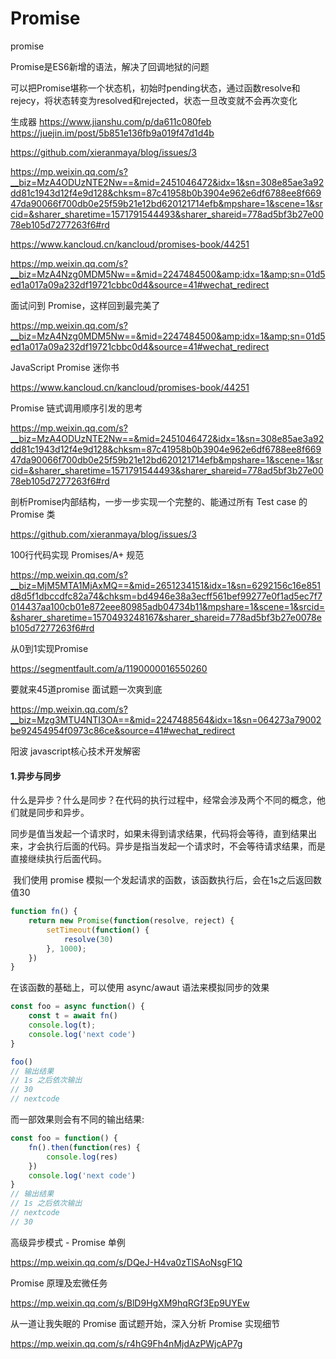 # Promise 
promise

Promise是ES6新增的语法，解决了回调地狱的问题

可以把Promise堪称一个状态机，初始时pending状态，通过函数resolve和rejecy，将状态转变为resolved和rejected，状态一旦改变就不会再次变化

生成器
https://www.jianshu.com/p/da611c080feb
https://juejin.im/post/5b851e136fb9a019f47d1d4b

https://github.com/xieranmaya/blog/issues/3



https://mp.weixin.qq.com/s?__biz=MzA4ODUzNTE2Nw==&mid=2451046472&idx=1&sn=308e85ae3a92dd81c1943d12f4e9d128&chksm=87c41958b0b3904e962e6df6788ee8f66947da90066f700db0e25f59b21e12bd620121714efb&mpshare=1&scene=1&srcid=&sharer_sharetime=1571791544493&sharer_shareid=778ad5bf3b27e0078eb105d7277263f6#rd



https://www.kancloud.cn/kancloud/promises-book/44251

https://mp.weixin.qq.com/s?__biz=MzA4Nzg0MDM5Nw==&mid=2247484500&amp;idx=1&amp;sn=01d5ed1a017a09a232df19721cbbc0d4&source=41#wechat_redirect





面试问到 Promise，这样回到最完美了

https://mp.weixin.qq.com/s?__biz=MzA4Nzg0MDM5Nw==&mid=2247484500&amp;idx=1&amp;sn=01d5ed1a017a09a232df19721cbbc0d4&source=41#wechat_redirect



JavaScript Promise 迷你书

https://www.kancloud.cn/kancloud/promises-book/44251



Promise 链式调用顺序引发的思考

https://mp.weixin.qq.com/s?__biz=MzA4ODUzNTE2Nw==&mid=2451046472&idx=1&sn=308e85ae3a92dd81c1943d12f4e9d128&chksm=87c41958b0b3904e962e6df6788ee8f66947da90066f700db0e25f59b21e12bd620121714efb&mpshare=1&scene=1&srcid=&sharer_sharetime=1571791544493&sharer_shareid=778ad5bf3b27e0078eb105d7277263f6#rd



剖析Promise内部结构，一步一步实现一个完整的、能通过所有 Test case 的Promise 类

https://github.com/xieranmaya/blog/issues/3



100行代码实现 Promises/A+ 规范

https://mp.weixin.qq.com/s?__biz=MjM5MTA1MjAxMQ==&mid=2651234151&idx=1&sn=6292156c16e851d8d5f1dbccdfc82a74&chksm=bd4946e38a3ecff561bef99277e0f1ad5ec7f7014437aa100cb01e872eee80985adb04734b11&mpshare=1&scene=1&srcid=&sharer_sharetime=1570493248167&sharer_shareid=778ad5bf3b27e0078eb105d7277263f6#rd



从0到1实现Promise

https://segmentfault.com/a/1190000016550260









要就来45道promise 面试题一次爽到底

https://mp.weixin.qq.com/s?__biz=Mzg3MTU4NTI3OA==&mid=2247488564&idx=1&sn=064273a79002be92454954f0973c86ce&source=41#wechat_redirect











阳波 javascript核心技术开发解密

#### 1.异步与同步

​	什么是异步？什么是同步？在代码的执行过程中，经常会涉及两个不同的概念，他们就是同步和异步。

​	同步是值当发起一个请求时，如果未得到请求结果，代码将会等待，直到结果出来，才会执行后面的代码。异步是指当发起一个请求时，不会等待请求结果，而是直接继续执行后面代码。

​	我们使用 promise 模拟一个发起请求的函数，该函数执行后，会在1s之后返回数值30

```javascript
function fn() {
    return new Promise(function(resolve, reject) {
        setTimeout(function() {
            resolve(30)
        }, 1000);
    })
}
```

在该函数的基础上，可以使用 async/awaut 语法来模拟同步的效果

```javascript
const foo = async function() {
    const t = await fn()
    console.log(t);
    console.log('next code')
}

foo()
// 输出结果
// 1s 之后依次输出 
// 30 
// nextcode
```

而一部效果则会有不同的输出结果:

```javascript
const foo = function() {
    fn().then(function(res) {
        console.log(res)
    })
    console.log('next code')
}
// 输出结果
// 1s 之后依次输出 
// nextcode
// 30
```



高级异步模式 - Promise 单例

https://mp.weixin.qq.com/s/DQeJ-H4va0zTlSAoNsgF1Q



Promise 原理及宏微任务

https://mp.weixin.qq.com/s/BlD9HgXM9hqRGf3Ep9UYEw





从一道让我失眠的 Promise 面试题开始，深入分析 Promise 实现细节

https://mp.weixin.qq.com/s/r4hG9Fh4nMjdAzPWjcAP7g









